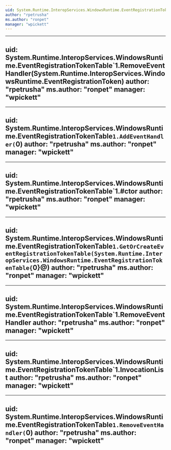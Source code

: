 ```yaml
---
uid: System.Runtime.InteropServices.WindowsRuntime.EventRegistrationTokenTable`1
author: "rpetrusha"
ms.author: "ronpet"
manager: "wpickett"
---
```


---
uid: System.Runtime.InteropServices.WindowsRuntime.EventRegistrationTokenTable`1.RemoveEventHandler(System.Runtime.InteropServices.WindowsRuntime.EventRegistrationToken)
author: "rpetrusha"
ms.author: "ronpet"
manager: "wpickett"
---

---
uid: System.Runtime.InteropServices.WindowsRuntime.EventRegistrationTokenTable`1.AddEventHandler(`0)
author: "rpetrusha"
ms.author: "ronpet"
manager: "wpickett"
---

---
uid: System.Runtime.InteropServices.WindowsRuntime.EventRegistrationTokenTable`1.#ctor
author: "rpetrusha"
ms.author: "ronpet"
manager: "wpickett"
---

---
uid: System.Runtime.InteropServices.WindowsRuntime.EventRegistrationTokenTable`1.GetOrCreateEventRegistrationTokenTable(System.Runtime.InteropServices.WindowsRuntime.EventRegistrationTokenTable{`0}@)
author: "rpetrusha"
ms.author: "ronpet"
manager: "wpickett"
---

---
uid: System.Runtime.InteropServices.WindowsRuntime.EventRegistrationTokenTable`1.RemoveEventHandler
author: "rpetrusha"
ms.author: "ronpet"
manager: "wpickett"
---

---
uid: System.Runtime.InteropServices.WindowsRuntime.EventRegistrationTokenTable`1.InvocationList
author: "rpetrusha"
ms.author: "ronpet"
manager: "wpickett"
---

---
uid: System.Runtime.InteropServices.WindowsRuntime.EventRegistrationTokenTable`1.RemoveEventHandler(`0)
author: "rpetrusha"
ms.author: "ronpet"
manager: "wpickett"
---
